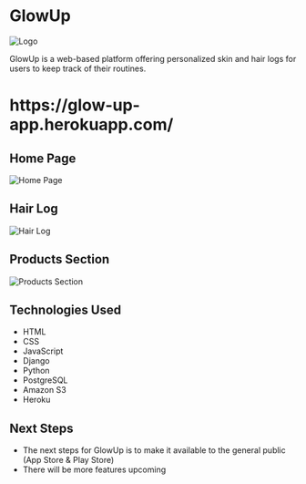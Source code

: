 # GlowUp

![Logo](https://i.imgur.com/WBL0GbL.png)

GlowUp is a web-based platform offering personalized skin and hair logs for users to keep track of their routines.

<h1>https://glow-up-app.herokuapp.com/</h1>


<h2>Home Page</h2>

![Home Page](https://i.imgur.com/elkQewD.png)

<h2>Hair Log</h2>

![Hair Log](https://i.imgur.com/m7gIsVx.png)

<h2>Products Section</h2>

![Products Section](https://i.imgur.com/RBXM0ot.png)

<h2>Technologies Used</h2>

* HTML
* CSS
* JavaScript
* Django
* Python
* PostgreSQL
* Amazon S3
* Heroku

<h2>Next Steps</h2>

* The next steps for GlowUp is to make it available to the general public (App Store & Play Store)
* There will be more features upcoming
